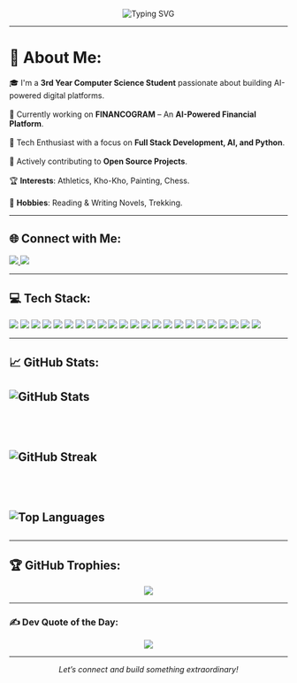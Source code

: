 <!-- README.md for GitHub Profile -->

<!-- 🔥 Animated Banner -->
<p align="center">
  <img src="https://readme-typing-svg.demolab.com?font=Fira+Code&size=30&pause=1000&color=F7F7F7&center=true&vCenter=true&multiline=true&width=900&lines=Hi+%F0%9F%91%8B%2C+I'm+Sathvik+Vemula;3rd+Year+CS+Undergrad+%7C+AI+Developer;Full+Stack+%7C+Python+%7C+Django+%7C+React;Currently+building+FINANCOGRAM;Let's+connect+%F0%9F%9A%80" alt="Typing SVG" />
</p>

---

# 💫 About Me:
🎓 I'm a **3rd Year Computer Science Student** passionate about building AI-powered digital platforms.<br>  
🚀 Currently working on **FINANCOGRAM** – An **AI-Powered Financial Platform**.<br>  
🧠 Tech Enthusiast with a focus on **Full Stack Development, AI, and Python**.<br>  
🤝 Actively contributing to **Open Source Projects**.<br>  
🏆 **Interests**: Athletics, Kho-Kho, Painting, Chess.<br>  
🎨 **Hobbies**: Reading & Writing Novels, Trekking.<br>  

---

## 🌐 Connect with Me:
<p align="left">
  <a href="https://linkedin.com/in/sathvik-vemula-027022359" target="_blank">
    <img src="https://img.shields.io/badge/LinkedIn-%230077B5.svg?style=flat-square&logo=linkedin&logoColor=white" />
  </a>
  <a href="mailto:vemulasathvik3115@gmail.com">
    <img src="https://img.shields.io/badge/Email-D14836?style=flat-square&logo=gmail&logoColor=white" />
  </a>
</p>

---

## 💻 Tech Stack:
<p align="left">
  <!-- Languages -->
  <img src="https://img.shields.io/badge/Python-3670A0?style=flat&logo=python&logoColor=ffdd54"/>
  <img src="https://img.shields.io/badge/Java-%23ED8B00.svg?style=flat&logo=openjdk&logoColor=white"/>
  <img src="https://img.shields.io/badge/JavaScript-%23323330.svg?style=flat&logo=javascript&logoColor=%23F7DF1E"/>
  <img src="https://img.shields.io/badge/HTML5-%23E34F26.svg?style=flat&logo=html5&logoColor=white"/>
  <img src="https://img.shields.io/badge/CSS3-%231572B6.svg?style=flat&logo=css3&logoColor=white"/>

  <!-- Frontend & Styling -->
  <img src="https://img.shields.io/badge/React-%2320232a.svg?style=flat&logo=react&logoColor=%2361DAFB"/>
  <img src="https://img.shields.io/badge/TailwindCSS-%2338B2AC.svg?style=flat&logo=tailwind-css&logoColor=white"/>
  <img src="https://img.shields.io/badge/Bootstrap-%238511FA.svg?style=flat&logo=bootstrap&logoColor=white"/>
  <img src="https://img.shields.io/badge/React%20Hook%20Form-%23EC5990.svg?style=flat&logo=reacthookform&logoColor=white"/>
  <img src="https://img.shields.io/badge/React_Router-CA4245?style=flat&logo=react-router&logoColor=white"/>

  <!-- Backend -->
  <img src="https://img.shields.io/badge/Django-%23092E20.svg?style=flat&logo=django&logoColor=white"/>
  <img src="https://img.shields.io/badge/DjangoREST-ff1709?style=flat&logo=django&logoColor=white&color=ff1709&labelColor=gray"/>
  <img src="https://img.shields.io/badge/Express.js-%23404d59.svg?style=flat&logo=express&logoColor=%2361DAFB"/>
  <img src="https://img.shields.io/badge/node.js-6DA55F?style=flat&logo=node.js&logoColor=white"/>

  <!-- Database -->
  <img src="https://img.shields.io/badge/MySQL-4479A1.svg?style=flat&logo=mysql&logoColor=white"/>
  <img src="https://img.shields.io/badge/MongoDB-%234ea94b.svg?style=flat&logo=mongodb&logoColor=white"/>

  <!-- AI / ML -->
  <img src="https://img.shields.io/badge/TensorFlow-%23FF6F00.svg?style=flat&logo=TensorFlow&logoColor=white"/>
  <img src="https://img.shields.io/badge/Keras-%23D00000.svg?style=flat&logo=Keras&logoColor=white"/>
  <img src="https://img.shields.io/badge/scikit--learn-%23F7931E.svg?style=flat&logo=scikit-learn&logoColor=white"/>
  <img src="https://img.shields.io/badge/NumPy-%23013243.svg?style=flat&logo=numpy&logoColor=white"/>
  <img src="https://img.shields.io/badge/Pandas-%23150458.svg?style=flat&logo=pandas&logoColor=white"/>
  <img src="https://img.shields.io/badge/Matplotlib-%23ffffff.svg?style=flat&logo=Matplotlib&logoColor=black"/>

  <!-- Design -->
  <img src="https://img.shields.io/badge/Adobe%20Lightroom-31A8FF.svg?style=flat&logo=Adobe%20Lightroom&logoColor=white"/>
</p>

---

## 📈 GitHub Stats:
## <p align="center">
##   <img src="https://github-readme-stats.vercel.app/api?username=sathvik3115&theme=github_dark&hide_border=false&include_all_commits=true&count_private=true" alt="GitHub Stats" />
##   <br>
##   <img src="https://nirzak-streak-stats.vercel.app/?user=sathvik3115&theme=github_dark&hide_border=false" alt="GitHub Streak" />
##   <br>
##   <img src="https://github-readme-stats.vercel.app/api/top-langs/?username=sathvik3115&theme=github_dark&hide_border=false&layout=compact" alt="Top Languages" />
## </p>

---

## 🏆 GitHub Trophies:
<p align="center">
  <img src="https://github-profile-trophy.vercel.app/?username=sathvik3115&theme=radical&no-frame=false&no-bg=true&margin-w=8" />
</p>

---

### ✍️ Dev Quote of the Day:
<p align="center">
  <img src="https://quotes-github-readme.vercel.app/api?type=horizontal&theme=merko" />
</p>

---

<!-- Optional Footer -->
<p align="center" style="font-style: italic;">
  Let’s connect and build something extraordinary!
</p>
